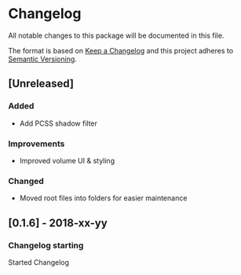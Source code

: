 # Changelog
All notable changes to this package will be documented in this file.

The format is based on [Keep a Changelog](http://keepachangelog.com/en/1.0.0/)
and this project adheres to [Semantic Versioning](http://semver.org/spec/v2.0.0.html).

## [Unreleased]

### Added
- Add PCSS shadow filter

### Improvements
- Improved volume UI & styling

### Changed
- Moved root files into folders for easier maintenance

## [0.1.6] - 2018-xx-yy

### Changelog starting

Started Changelog